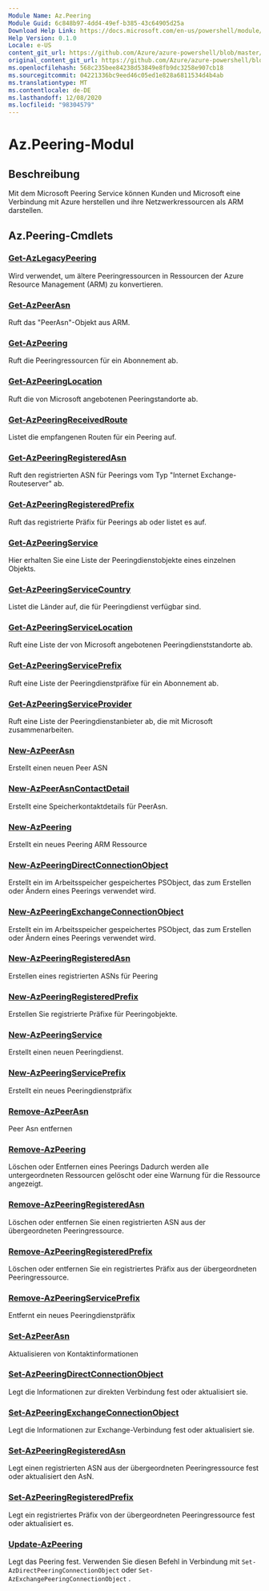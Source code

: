 ```yaml
---
Module Name: Az.Peering
Module Guid: 6c848b97-4dd4-49ef-b385-43c64905d25a
Download Help Link: https://docs.microsoft.com/en-us/powershell/module/az.peering.md
Help Version: 0.1.0
Locale: e-US
content_git_url: https://github.com/Azure/azure-powershell/blob/master/src/Peering/Peering/help/Az.Peering.md
original_content_git_url: https://github.com/Azure/azure-powershell/blob/master/src/Peering/Peering/help/Az.Peering.md
ms.openlocfilehash: 568c235bee84238d53849e8fb9dc3258e907cb18
ms.sourcegitcommit: 04221336bc9eed46c05ed1e828a6811534d4b4ab
ms.translationtype: MT
ms.contentlocale: de-DE
ms.lasthandoff: 12/08/2020
ms.locfileid: "98304579"
---
```

# Az.Peering-Modul
## Beschreibung
Mit dem Microsoft Peering Service können Kunden und Microsoft eine Verbindung mit Azure herstellen und ihre Netzwerkressourcen als ARM darstellen.

## Az.Peering-Cmdlets
### [Get-AzLegacyPeering](Get-AzLegacyPeering.md)
Wird verwendet, um ältere Peeringressourcen in Ressourcen der Azure Resource Management (ARM) zu konvertieren. 

### [Get-AzPeerAsn](Get-AzPeerAsn.md)
Ruft das "PeerAsn"-Objekt aus ARM.

### [Get-AzPeering](Get-AzPeering.md)
Ruft die Peeringressourcen für ein Abonnement ab.

### [Get-AzPeeringLocation](Get-AzPeeringLocation.md)
Ruft die von Microsoft angebotenen Peeringstandorte ab.

### [Get-AzPeeringReceivedRoute](Get-AzPeeringReceivedRoute.md)
Listet die empfangenen Routen für ein Peering auf.

### [Get-AzPeeringRegisteredAsn](Get-AzPeeringRegisteredAsn.md)
Ruft den registrierten ASN für Peerings vom Typ "Internet Exchange-Routeserver" ab.

### [Get-AzPeeringRegisteredPrefix](Get-AzPeeringRegisteredPrefix.md)
Ruft das registrierte Präfix für Peerings ab oder listet es auf.

### [Get-AzPeeringService](Get-AzPeeringService.md)
Hier erhalten Sie eine Liste der Peeringdienstobjekte eines einzelnen Objekts.

### [Get-AzPeeringServiceCountry](Get-AzPeeringServiceCountry.md)
Listet die Länder auf, die für Peeringdienst verfügbar sind.

### [Get-AzPeeringServiceLocation](Get-AzPeeringServiceLocation.md)
Ruft eine Liste der von Microsoft angebotenen Peeringdienststandorte ab.

### [Get-AzPeeringServicePrefix](Get-AzPeeringServicePrefix.md)
Ruft eine Liste der Peeringdienstpräfixe für ein Abonnement ab.

### [Get-AzPeeringServiceProvider](Get-AzPeeringServiceProvider.md)
Ruft eine Liste der Peeringdienstanbieter ab, die mit Microsoft zusammenarbeiten.

### [New-AzPeerAsn](New-AzPeerAsn.md)
Erstellt einen neuen Peer ASN 

### [New-AzPeerAsnContactDetail](New-AzPeerAsnContactDetail.md)
Erstellt eine Speicherkontaktdetails für PeerAsn. 

### [New-AzPeering](New-AzPeering.md)
Erstellt ein neues Peering ARM Ressource

### [New-AzPeeringDirectConnectionObject](New-AzPeeringDirectConnectionObject.md)
Erstellt ein im Arbeitsspeicher gespeichertes PSObject, das zum Erstellen oder Ändern eines Peerings verwendet wird.

### [New-AzPeeringExchangeConnectionObject](New-AzPeeringExchangeConnectionObject.md)
Erstellt ein im Arbeitsspeicher gespeichertes PSObject, das zum Erstellen oder Ändern eines Peerings verwendet wird.

### [New-AzPeeringRegisteredAsn](New-AzPeeringRegisteredAsn.md)
Erstellen eines registrierten ASNs für Peering

### [New-AzPeeringRegisteredPrefix](New-AzPeeringRegisteredPrefix.md)
Erstellen Sie registrierte Präfixe für Peeringobjekte.

### [New-AzPeeringService](New-AzPeeringService.md)
Erstellt einen neuen Peeringdienst.

### [New-AzPeeringServicePrefix](New-AzPeeringServicePrefix.md)
Erstellt ein neues Peeringdienstpräfix

### [Remove-AzPeerAsn](Remove-AzPeerAsn.md)
Peer Asn entfernen

### [Remove-AzPeering](Remove-AzPeering.md)
Löschen oder Entfernen eines Peerings Dadurch werden alle untergeordneten Ressourcen gelöscht oder eine Warnung für die Ressource angezeigt.

### [Remove-AzPeeringRegisteredAsn](Remove-AzPeeringRegisteredAsn.md)
Löschen oder entfernen Sie einen registrierten ASN aus der übergeordneten Peeringressource.

### [Remove-AzPeeringRegisteredPrefix](Remove-AzPeeringRegisteredPrefix.md)
Löschen oder entfernen Sie ein registriertes Präfix aus der übergeordneten Peeringressource.

### [Remove-AzPeeringServicePrefix](Remove-AzPeeringServicePrefix.md)
Entfernt ein neues Peeringdienstpräfix

### [Set-AzPeerAsn](Set-AzPeerAsn.md)
Aktualisieren von Kontaktinformationen

### [Set-AzPeeringDirectConnectionObject](Set-AzPeeringDirectConnectionObject.md)
Legt die Informationen zur direkten Verbindung fest oder aktualisiert sie. 

### [Set-AzPeeringExchangeConnectionObject](Set-AzPeeringExchangeConnectionObject.md)
Legt die Informationen zur Exchange-Verbindung fest oder aktualisiert sie. 

### [Set-AzPeeringRegisteredAsn](Set-AzPeeringRegisteredAsn.md)
Legt einen registrierten ASN aus der übergeordneten Peeringressource fest oder aktualisiert den AsN.

### [Set-AzPeeringRegisteredPrefix](Set-AzPeeringRegisteredPrefix.md)
Legt ein registriertes Präfix von der übergeordneten Peeringressource fest oder aktualisiert es.

### [Update-AzPeering](Update-AzPeering.md)
Legt das Peering fest. Verwenden Sie diesen Befehl in Verbindung mit `Set-AzDirectPeeringConnectionObject` oder `Set-AzExchangePeeringConnectionObject` .

